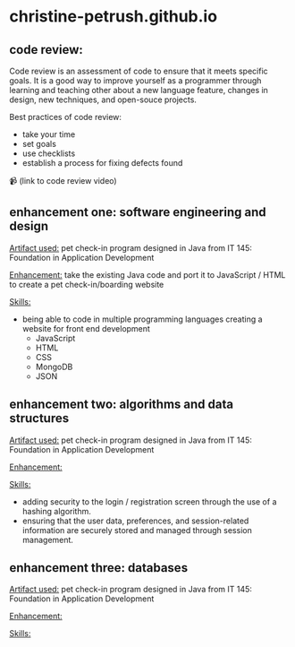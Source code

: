 # christine-petrush.github.io
## code review:  
Code review is an assessment of code to ensure that it meets specific goals. It is a good way to improve yourself as a programmer through learning and teaching other about a new language feature, changes in design, new techniques, and open-souce projects.

Best practices of code review:  
- take your time
- set goals
- use checklists
- establish a process for fixing defects found

📹 (link to code review video)

## enhancement one: software engineering and design
<ins>Artifact used:</ins> pet check-in program designed in Java from IT 145: Foundation in Application Development

<ins>Enhancement:</ins> take the existing Java code and port it to JavaScript / HTML to create a pet check-in/boarding website

<ins>Skills:</ins> 
  - being able to code in multiple programming languages creating a website for front end development
      - JavaScript
      - HTML
      - CSS
      - MongoDB
      - JSON

## enhancement two: algorithms and data structures
<ins>Artifact used:</ins> pet check-in program designed in Java from IT 145: Foundation in Application Development

<ins>Enhancement:</ins> 

<ins>Skills:</ins>  
  - adding security to the login / registration screen through the use of a hashing algorithm.
  - ensuring that the user data, preferences, and session-related information are securely stored and managed through session management.


## enhancement three: databases
<ins>Artifact used:</ins> pet check-in program designed in Java from IT 145: Foundation in Application Development

<ins>Enhancement:</ins> 

<ins>Skills:</ins>  
